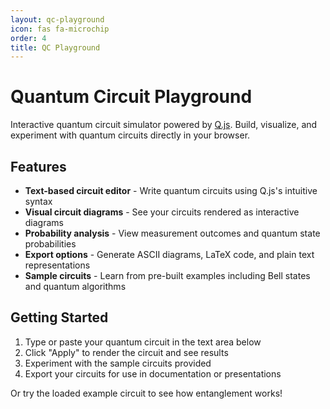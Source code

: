 ```yaml
---
layout: qc-playground
icon: fas fa-microchip
order: 4
title: QC Playground
---
```


# Quantum Circuit Playground

Interactive quantum circuit simulator powered by [Q.js](https://quantumjavascript.app). Build, visualize, and experiment with quantum circuits directly in your browser.

## Features

- **Text-based circuit editor** - Write quantum circuits using Q.js's intuitive syntax
- **Visual circuit diagrams** - See your circuits rendered as interactive diagrams
- **Probability analysis** - View measurement outcomes and quantum state probabilities
- **Export options** - Generate ASCII diagrams, LaTeX code, and plain text representations
- **Sample circuits** - Learn from pre-built examples including Bell states and quantum algorithms

## Getting Started

1. Type or paste your quantum circuit in the text area below
2. Click "Apply" to render the circuit and see results
3. Experiment with the sample circuits provided
4. Export your circuits for use in documentation or presentations

Or try the loaded example circuit to see how entanglement works!